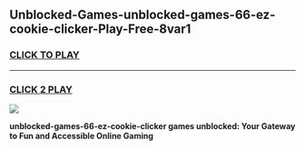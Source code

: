 
## Unblocked-Games-unblocked-games-66-ez-cookie-clicker-Play-Free-8var1
<h3>
<a href="https://premium76.site?title=unblocked-games-66-ez-cookie-clicker&ref=18A">CLICK TO PLAY</a></h3>
<hr>

<h3>
<a href="https://premium76.site?title=unblocked-games-66-ez-cookie-clicker&ref=18A">CLICK 2 PLAY</a>
  
</h3>

<a href="https://premium76.site?title=unblocked-games-66-ez-cookie-clicker&ref=18A"><img src="https://clearcache.store/games.png"></a>


**unblocked-games-66-ez-cookie-clicker games unblocked: Your Gateway to Fun and Accessible Online Gaming**
